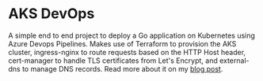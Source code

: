 # AKS DevOps

A simple end to end project to deploy a Go application on Kubernetes using Azure Devops Pipelines. Makes use of Terraform to provision the AKS cluster, ingress-nginx to route requests based on the HTTP Host header, cert-manager to handle TLS certificates from Let's Encrypt, and external-dns to manage DNS records. Read more about it on my [blog post](https://briefbytes.com/2021/Azure-Kubernetes-Service-Pipelines).
